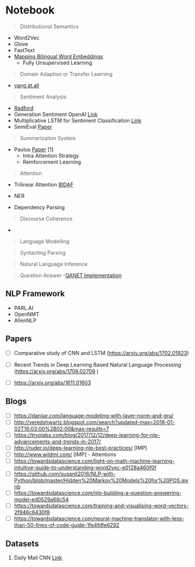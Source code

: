 # Notebook

> Distributional Semantics

- Word2Vec
- Glove
- FastText
- [Mapping Bilingual Word Embeddings](https://arxiv.org/abs/1710.04087) 
  - Fully Unsupervised Learning

> Domain Adaption or Transfer Learning

- [yang at.all](http://aclweb.org/anthology/D17-1312)

> Sentiment Analysis
- [Radford](https://arxiv.org/abs/1704.01444)
- Generation Sentiment OpenAI [Link](https://blog.openai.com/unsupervised-sentiment-neuron/)
- Multiplicative LSTM for Sentiment Classification [Link](https://arxiv.org/abs/1609.07959)
- SemiEval [Paper](http://www.aclweb.org/anthology/S17-2088)


> Summarizaiton System
- Paulus [Paper](https://arxiv.org/abs/1705.04304) [1]
  - Intra Attention Strategy
  - Reinforcement Learning
  


> Attention 
- Trilinear Attention [BIDAF](https://arxiv.org/pdf/1611.01603.pdf)



- NER
- Dependency Parsing

> Discourse Coherence
- 

> Language Modelling 


> Syntacting Parsing

> Natural Language Inference

> Question Answer
-[QANET Implementation](https://medium.com/@minsangkim/implementing-question-answering-networks-with-cnns-5ae5f08e312b)


## NLP Framework
- PARL.AI
- OpenNMT
- AllenNLP


## Papers
- [ ] Comparative study of CNN and LSTM (https://arxiv.org/abs/1702.01923)
- [ ] Recent Trends in Deep Learning Based Natural Language Processing (https://arxiv.org/abs/1708.02709 )
- [ ] https://arxiv.org/abs/1611.01603


## Blogs
- [ ] https://danijar.com/language-modeling-with-layer-norm-and-gru/
- [ ] http://veredshwartz.blogspot.com/search?updated-max=2018-01-02T16:03:00%2B02:00&max-results=7
- [ ] https://tryolabs.com/blog/2017/12/12/deep-learning-for-nlp-advancements-and-trends-in-2017/
- [ ] http://ruder.io/deep-learning-nlp-best-practices/ [IMP]
- [ ] http://www.wildml.com/ [IMP] - Attentions 
- [ ] https://towardsdatascience.com/light-on-math-machine-learning-intuitive-guide-to-understanding-word2vec-e0128a460f0f 
- [ ] https://github.com/susanli2016/NLP-with-Python/blob/master/Hidden%20Markov%20Models%20for%20POS.ipynb
- [ ] https://towardsdatascience.com/nlp-building-a-question-answering-model-ed0529a68c54
- [ ] https://towardsdatascience.com/training-and-visualising-word-vectors-2f946c6430f8
- [ ] https://towardsdatascience.com/neural-machine-translator-with-less-than-50-lines-of-code-guide-1fe4fdfe6292
## Datasets
1. Daily Mail CNN [Link](https://github.com/abisee/cnn-dailymail)
